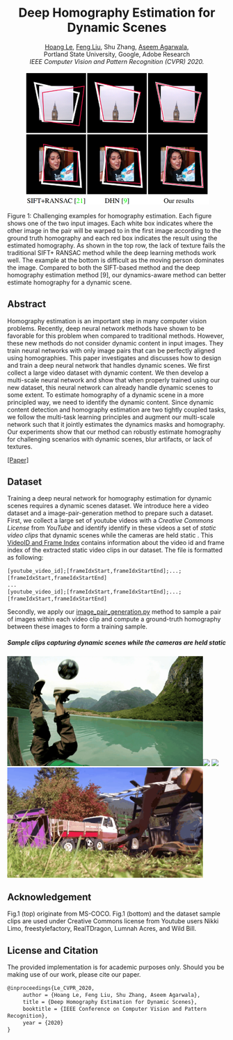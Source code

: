 <h1 align="center">Deep Homography Estimation for Dynamic Scenes</h1>
<p align="center">
<a href="https://lcmhoang.github.io/">Hoang Le</a>, 
<a href="http://web.cecs.pdx.edu/~fliu/">Feng Liu</a>, 
Shu Zhang, 
<a href="http://www.agarwala.org/">Aseem Agarwala</a>,
<br>
Portland State University, Google, Adobe Research
<br>
<i>IEEE Computer Vision and Pattern Recognition  (CVPR) 2020.</i>
</p>

<figure>
<p align="center" >
  <img src='./mics/fig1.png' width=450 alt="Figure 1"/>
</p>
</figure>

Figure 1: Challenging examples for homography estimation. Each figure shows one of the two input images. Each white box indicates where the other image in the pair will be warped to in the first image according to the ground truth homography and each red box indicates the result using the estimated homography. As shown in the top row, the lack of texture fails the traditional SIFT+ RANSAC method while the deep learning methods work well. The example at the bottom is difficult as the moving person dominates the image. Compared to both the SIFT-based method and the deep homography estimation method [9], our dynamics-aware method can better estimate homography for a dynamic scene.


## Abstract
Homography estimation is an important step in many computer vision problems. Recently, deep neural network methods have shown to be favorable for this problem when compared to traditional methods. However, these new methods do not consider dynamic content in input images. They train neural networks with only image pairs that can be perfectly aligned using homographies. This paper investigates and discusses how to design and train a deep neural network that handles dynamic scenes. We first collect a large video dataset with dynamic content. We then develop a multi-scale neural network and show that when properly trained using our new dataset, this neural network can already handle dynamic scenes to some extent. To estimate homography of a dynamic scene in a more principled way, we need to identify the dynamic content. Since dynamic content detection and homography estimation are two tightly coupled tasks, we follow the multi-task learning principles and augment our multi-scale network such that it jointly estimates the dynamics masks and homography. Our experiments show that our method can robustly estimate homography for challenging scenarios with dynamic scenes, blur artifacts, or lack of textures.

[[Paper]](https://github.com/lcmhoang/hmg-dynamics#deep-homography-estimation-for-dynamic-scenes)

## Dataset 
Training a deep neural network for homography estimation for dynamic scenes requires a dynamic scenes dataset. We introduce here a video dataset and a image-pair-generation method to prepare such a dataset. First, we collect a large set of youtube videos with a *Creative Commons License* from *YouTube* and identify identify in these videos a set of *static video clips* that dynamic scenes while the cameras are held static . This [VideoID and Frame Index](./video_id_and_frame_idx.txt) contains information about the video id and frame index of the extracted static video clips in our dataset. The file is formatted as following:  
```
[youtube_video_id];[frameIdxStart,frameIdxStartEnd];...;[frameIdxStart,frameIdxStartEnd]  
...  
[youtube_video_id];[frameIdxStart,frameIdxStartEnd];...;[frameIdxStart,frameIdxStartEnd]
```

Secondly, we apply our [image_pair_generation.py](./image_pair_generation.py) method to sample a pair of images within each video clip and compute a ground-truth homography between these images to form a training sample.

##### Sample clips capturing dynamic scenes while the cameras are held static
<img src='./mics/5vEw60gYNFo.mp4_004027_004052_optimized.gif' width=450 ><img src='./mics/fP5I48j_ang.mp4_007642_007687_optimized.gif' width=450>
<img src='./mics/H3gsjINoZqM.mp4_003840_003871_optimized.gif' width=450><img src='./mics/BYeXtAlu1iM.mp4_003388_003412_optimized.gif' width=450>


## Acknowledgement
Fig.1 (top) originate from MS-COCO. Fig.1 (bottom) and the dataset sample clips are used under Creative Commons license from Youtube users Nikki Limo, freestylefactory, RealTDragon, Lumnah Acres, and Wild Bill.


## License and Citation
The provided implementation is for academic purposes only. Should you be making use of our work, please cite our paper.

```
@inproceedings{Le_CVPR_2020,
     author = {Hoang Le, Feng Liu, Shu Zhang, Aseem Agarwala},
     title = {Deep Homography Estimation for Dynamic Scenes},
     booktitle = {IEEE Conference on Computer Vision and Pattern Recognition},
     year = {2020}
}
```

